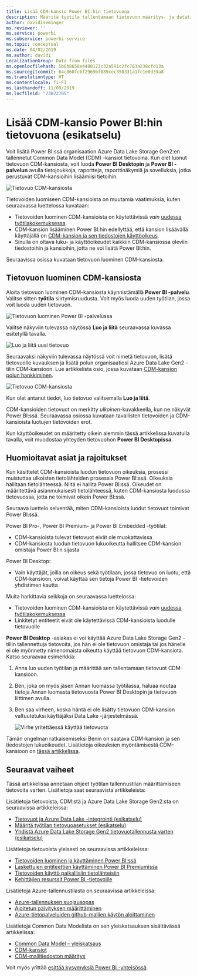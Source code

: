 ```yaml
---
title: Lisää CDM-kansio Power BI:hin tietovuona
description: Määritä työtila tallentamaan tietovuon määritys- ja datatiedostot Azure Data Lake Storage Gen2:ssa
author: davidiseminger
ms.reviewer: ''
ms.service: powerbi
ms.subservice: powerbi-service
ms.topic: conceptual
ms.date: 04/02/2019
ms.author: davidi
LocalizationGroup: Data from files
ms.openlocfilehash: 5b6b8658e4480173c32a591c2fc763a238cfd13a
ms.sourcegitcommit: 64c860fcbf2969bf089cec358331a1fc1e0d39a8
ms.translationtype: HT
ms.contentlocale: fi-FI
ms.lasthandoff: 11/09/2019
ms.locfileid: "73872705"
---
```

# <a name="add-a-cdm-folder-to-power-bi-as-a-dataflow-preview"></a>Lisää CDM-kansio Power BI:hin tietovuona (esikatselu)

Voit lisätä Power BI:ssä organisaation Azure Data Lake Storage Gen2:en tallennetut Common Data Model (CDM) -kansiot tietovoina. Kun olet luonut tietovuon CDM-kansiosta, voit luoda **Power BI Desktopin** ja **Power BI -palvelun** avulla tietojoukkoja, raportteja, raporttinäkymiä ja sovelluksia, jotka perustuvat CDM-kansioihin lisäämiisi tietoihin.

![Tietovuo CDM-kansiosta](media/service-dataflows-add-cdm-folder/dataflow-from-cdm-folder_01.jpg)

Tietovoiden luomiseen CDM-kansioista on muutamia vaatimuksia, kuten seuraavassa luettelossa kuvataan:

* Tietovoiden luominen CDM-kansioista on käytettävissä *vain* [uudessa työtilakokemuksessa](service-create-the-new-workspaces.md). 
* CDM-kansion lisääminen Power BI:hin edellyttää, että kansion lisäävällä käyttäjällä on [CDM-kansion ja sen tiedostojen käyttöoikeus](https://go.microsoft.com/fwlink/?linkid=2029121).
* Sinulla on oltava luku- ja käyttöoikeudet kaikkiin CDM-kansiossa oleviin tiedostoihin ja kansioihin, jotta ne voi lisätä Power BI:hin.

Seuraavissa osissa kuvataan tietovuon luominen CDM-kansiosta.

## <a name="create-a-dataflow-from-a-cdm-folder"></a>Tietovuon luominen CDM-kansiosta

Aloita tietovuon luominen CDM-kansiosta käynnistämällä **Power BI -palvelu**. Valitse sitten **työtila** siirtymisruudusta. Voit myös luoda uuden työtilan, jossa voit luoda uuden tietovuon.

![Tietovuon luominen Power BI -palvelussa](media/service-dataflows-add-cdm-folder/dataflow-from-cdm-folder_02.jpg)

Valitse näkyviin tulevassa näytössä **Luo ja liitä** seuraavassa kuvassa esitetyllä tavalla.

![Luo ja liitä uusi tietovuo](media/service-dataflows-add-cdm-folder/dataflow-from-cdm-folder_03.jpg)

Seuraavaksi näkyviin tulevassa näytössä voit nimetä tietovuon, lisätä tietovuolle kuvauksen ja lisätä polun organisaatiosi Azure Data Lake Gen2 -tilin CDM-kansioon. Lue artikkelista osio, jossa kuvataan [CDM-kansion polun hankkiminen](service-dataflows-configure-workspace-storage-settings.md#get-the-uri-of-stored-dataflow-files). 

![Tietovuo CDM-kansiosta](media/service-dataflows-add-cdm-folder/dataflow-from-cdm-folder_01.jpg)

Kun olet antanut tiedot, luo tietovuo valitsemalla **Luo ja liitä**.

CDM-kansioiden tietovuot on merkitty *ulkoinen*-kuvakkeella, kun ne näkyvät Power BI:ssä. Seuraavassa osiossa kuvataan tavallisten tietovoiden ja CDM-kansioista luotujen tietovoiden erot.

Kun käyttöoikeudet on määritetty oikein aiemmin tässä artikkelissa kuvatulla tavalla, voit muodostaa yhteyden tietovuohon **Power BI Desktopissa**.


## <a name="considerations-and-limitations"></a>Huomioitavat asiat ja rajoitukset

Kun käsittelet CDM-kansioista luodun tietovuon oikeuksia, prosessi muistuttaa ulkoisten tietolähteiden prosessia Power BI:ssä. Oikeuksia hallitaan tietolähteessä. Niitä ei hallita Power BI:ssä. Oikeudet on määritettävä asianmukaisesti tietolähteessä, kuten CDM-kansiosta luodussa tietovuossa, jotta ne toimivat oikein Power BI:ssä.

Seuraava luettelo selventää, miten CDM-kansioista luodut tietovuot toimivat Power BI:ssä.

Power BI Pro-, Power BI Premium- ja Power BI Embedded -työtilat:
* CDM-kansioista tulevat tietovuot eivät ole muokattavissa
* CDM-kansiosta luodun tietovuon lukuoikeutta hallitsee CDM-kansion omistaja Power BI:n sijasta

Power BI Desktop:
* Vain käyttäjät, joilla on oikeus sekä työtilaan, jossa tietovuo on luotu, että CDM-kansioon, voivat käyttää sen tietoja Power BI -tietovoiden yhdistimen kautta


Muita harkittavia seikkoja on seuraavassa luettelossa:

* Tietovoiden luominen CDM-kansioista on käytettävissä *vain* [uudessa työtilakokemuksessa](service-create-the-new-workspaces.md)
* Linkitetyt entiteetit eivät ole käytettävissä CDM-kansioista luodulle tietovuolle


**Power BI Desktop** -asiakas ei voi käyttää Azure Data Lake Storage Gen2 -tiliin tallennettuja tietovoita, jos hän ei ole tietovuon omistaja tai jos hänelle ei ole myönnetty nimenomaista oikeutta käyttää tietovuon CDM-kansiota. Katso seuraavaa esimerkkiä:

1.  Anna luo uuden työtilan ja määrittää sen tallentamaan tietovuot CDM-kansioon.
2.  Ben, joka on myös jäsen Annan luomassa työtilassa, haluaa noutaa tietoja Annan luomasta tietovuosta Power BI Desktopin ja tietovuon liittimen avulla.
3.  Ben saa virheen, koska häntä ei ole lisätty tietovuon CDM-kansion valtuutetuksi käyttäjäksi Data Lake -järjestelmässä.

    ![Virhe yritettäessä käyttää tietovuota](media/service-dataflows-configure-workspace-storage-settings/dataflow-storage-settings_08.jpg)

Tämän ongelman ratkaisemiseksi Benin on saatava CDM-kansion ja sen tiedostojen lukuoikeudet. Lisätietoja oikeuksien myöntämisestä CDM-kansioon on [tässä artikkelissa](https://go.microsoft.com/fwlink/?linkid=2029121).


## <a name="next-steps"></a>Seuraavat vaiheet

Tässä artikkelissa annetaan ohjeet työtilan tallennustilan määrittämiseen tietovoita varten. Lisätietoja saat seuraavista artikkeleista:

Lisätietoja tietovoista, CDM:stä ja Azure Data Lake Storage Gen2:sta on seuraavissa artikkeleissa:

* [Tietovuot ja Azure Data Lake -integrointi (esikatselu)](service-dataflows-azure-data-lake-integration.md)
* [Määritä työtilan tietovuoasetukset (esikatselu)](service-dataflows-configure-workspace-storage-settings.md)
* [Yhdistä Azure Data Lake Storage Gen2 tietovuotallennusta varten (esikatselu)](service-dataflows-connect-azure-data-lake-storage-gen2.md)

Lisätietoja tietovoista yleisesti on seuraavissa artikkeleissa:

* [Tietovoiden luominen ja käyttäminen Power BI:ssä](service-dataflows-create-use.md)
* [Laskettujen entiteettien käyttäminen Power BI Premiumissa](service-dataflows-computed-entities-premium.md)
* [Tietovoiden käyttö paikallisiin tietolähteisiin](service-dataflows-on-premises-gateways.md)
* [Kehittäjien resurssit Power BI -tietovoille](service-dataflows-developer-resources.md)

Lisätietoja Azure-tallennustilasta on seuraavissa artikkeleissa:
* [Azure-tallennuksen suojausopas](https://docs.microsoft.com/azure/storage/common/storage-security-guide)
* [Ajoitetun päivityksen määrittäminen](refresh-scheduled-refresh.md)
* [Azure-tietopalveluiden github-mallien käytön aloittaminen](https://aka.ms/cdmadstutorial)

Lisätietoja Common Data Modelista on sen yleiskatsauksen sisältävässä artikkelissa:
* [Common Data Model – yleiskatsaus](https://docs.microsoft.com/powerapps/common-data-model/overview)
* [CDM-kansiot](https://go.microsoft.com/fwlink/?linkid=2045304)
* [CDM-mallitiedoston määritys](https://go.microsoft.com/fwlink/?linkid=2045521)

Voit myös yrittää [esittää kysymyksiä Power BI -yhteisössä](https://community.powerbi.com/).

